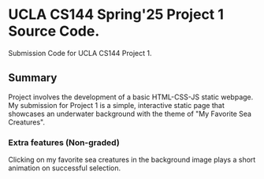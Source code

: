 # UCLA CS144 Spring'25 Project 1 Source Code.
Submission Code for UCLA CS144 Project 1.

## Summary 
Project involves the development of a basic HTML-CSS-JS static webpage. My submission for Project 1 is a simple, interactive static page that showcases an underwater background with the theme of "My Favorite Sea Creatures". 

### Extra features (Non-graded)
Clicking on my favorite sea creatures in the background image plays a short animation on successful selection.
